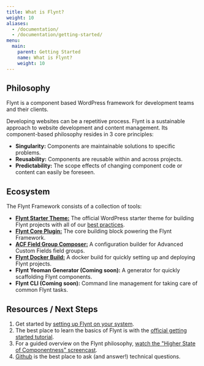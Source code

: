 ```yaml
---
title: What is Flynt?
weight: 10
aliases:
  - /documentation/
  - /documentation/getting-started/
menu:
  main:
    parent: Getting Started
    name: What is Flynt?
    weight: 10
---
```


## Philosophy

Flynt is a component based WordPress framework for development teams and their clients.

Developing websites can be a repetitive process. Flynt is a sustainable approach to website development and content management. Its component-based philosophy resides in 3 core principles:

- **Singularity:** Components are maintainable solutions to specific problems.
- **Reusability:** Components are reusable within and across projects.
- **Predictability:** The scope effects of changing component code or content can easily be foreseen.

## Ecosystem

The Flynt Framework consists of a collection of tools:

- **[Flynt Starter Theme:](https://github.com/flyntwp/flynt-starter-theme)** The official WordPress starter theme for building Flynt projects with all of our [best practices](/tutorials/best-practices/).
- **[Flynt Core Plugin:](https://github.com/flyntwp/flynt-core)** The core building block powering the Flynt Framework.
- **[ACF Field Group Composer:](https://github.com/flyntwp/acf-field-group-composer)** A configuration builder for Advanced Custom Fields field groups.
- **[Flynt Docker Build:](https://github.com/flyntwp/docker-flynt-build)** A docker build for quickly setting up and deploying Flynt projects.
- **Flynt Yeoman Generator (Coming soon):** A generator for quickly scaffolding Flynt components.
- **Flynt CLI (Coming soon):** Command line management for taking care of common Flynt tasks.

## Resources / Next Steps

1. Get started by [setting up Flynt on your system](/documentation/getting-started/setting-up-flynt).
2. The best place to learn the basics of Flynt is with the [official getting started tutorial](/tutorials/building-your-first-component).
3. For a guided overview on the Flynt philosophy, [watch the "Higher State of Componentness" screencast](https://www.youtube.com/watch?v=xkt18wygOks).
4. [Github](https://github.com/flyntwp/) is the best place to ask (and answer!) technical questions.
